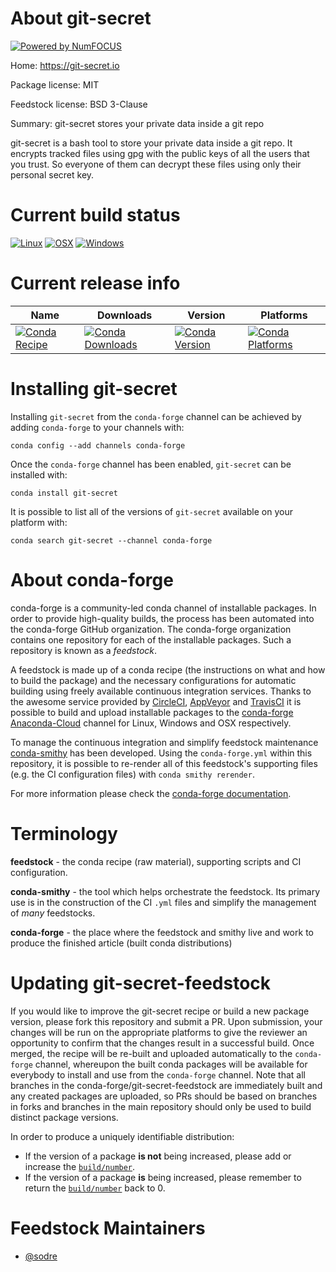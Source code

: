 About git-secret
================

[![Powered by NumFOCUS](https://img.shields.io/badge/powered%20by-NumFOCUS-orange.svg?style=flat&colorA=E1523D&colorB=007D8A)](http://numfocus.org)

Home: https://git-secret.io

Package license: MIT

Feedstock license: BSD 3-Clause

Summary: git-secret stores your private data inside a git repo

git-secret is a bash tool to store your private data inside a git repo.
It encrypts tracked files using gpg with the public keys of all the users
that you trust. So everyone of them can decrypt these files using only
their personal secret key.


Current build status
====================

[![Linux](https://img.shields.io/circleci/project/github/conda-forge/git-secret-feedstock/master.svg?label=Linux)](https://circleci.com/gh/conda-forge/git-secret-feedstock)
[![OSX](https://img.shields.io/travis/conda-forge/git-secret-feedstock/master.svg?label=macOS)](https://travis-ci.org/conda-forge/git-secret-feedstock)
[![Windows](https://img.shields.io/appveyor/ci/conda-forge/git-secret-feedstock/master.svg?label=Windows)](https://ci.appveyor.com/project/conda-forge/git-secret-feedstock/branch/master)

Current release info
====================

| Name | Downloads | Version | Platforms |
| --- | --- | --- | --- |
| [![Conda Recipe](https://img.shields.io/badge/recipe-git--secret-green.svg)](https://anaconda.org/conda-forge/git-secret) | [![Conda Downloads](https://img.shields.io/conda/dn/conda-forge/git-secret.svg)](https://anaconda.org/conda-forge/git-secret) | [![Conda Version](https://img.shields.io/conda/vn/conda-forge/git-secret.svg)](https://anaconda.org/conda-forge/git-secret) | [![Conda Platforms](https://img.shields.io/conda/pn/conda-forge/git-secret.svg)](https://anaconda.org/conda-forge/git-secret) |

Installing git-secret
=====================

Installing `git-secret` from the `conda-forge` channel can be achieved by adding `conda-forge` to your channels with:

```
conda config --add channels conda-forge
```

Once the `conda-forge` channel has been enabled, `git-secret` can be installed with:

```
conda install git-secret
```

It is possible to list all of the versions of `git-secret` available on your platform with:

```
conda search git-secret --channel conda-forge
```


About conda-forge
=================

conda-forge is a community-led conda channel of installable packages.
In order to provide high-quality builds, the process has been automated into the
conda-forge GitHub organization. The conda-forge organization contains one repository
for each of the installable packages. Such a repository is known as a *feedstock*.

A feedstock is made up of a conda recipe (the instructions on what and how to build
the package) and the necessary configurations for automatic building using freely
available continuous integration services. Thanks to the awesome service provided by
[CircleCI](https://circleci.com/), [AppVeyor](https://www.appveyor.com/)
and [TravisCI](https://travis-ci.org/) it is possible to build and upload installable
packages to the [conda-forge](https://anaconda.org/conda-forge)
[Anaconda-Cloud](https://anaconda.org/) channel for Linux, Windows and OSX respectively.

To manage the continuous integration and simplify feedstock maintenance
[conda-smithy](https://github.com/conda-forge/conda-smithy) has been developed.
Using the ``conda-forge.yml`` within this repository, it is possible to re-render all of
this feedstock's supporting files (e.g. the CI configuration files) with ``conda smithy rerender``.

For more information please check the [conda-forge documentation](https://conda-forge.org/docs/).

Terminology
===========

**feedstock** - the conda recipe (raw material), supporting scripts and CI configuration.

**conda-smithy** - the tool which helps orchestrate the feedstock.
                   Its primary use is in the construction of the CI ``.yml`` files
                   and simplify the management of *many* feedstocks.

**conda-forge** - the place where the feedstock and smithy live and work to
                  produce the finished article (built conda distributions)


Updating git-secret-feedstock
=============================

If you would like to improve the git-secret recipe or build a new
package version, please fork this repository and submit a PR. Upon submission,
your changes will be run on the appropriate platforms to give the reviewer an
opportunity to confirm that the changes result in a successful build. Once
merged, the recipe will be re-built and uploaded automatically to the
`conda-forge` channel, whereupon the built conda packages will be available for
everybody to install and use from the `conda-forge` channel.
Note that all branches in the conda-forge/git-secret-feedstock are
immediately built and any created packages are uploaded, so PRs should be based
on branches in forks and branches in the main repository should only be used to
build distinct package versions.

In order to produce a uniquely identifiable distribution:
 * If the version of a package **is not** being increased, please add or increase
   the [``build/number``](https://conda.io/docs/user-guide/tasks/build-packages/define-metadata.html#build-number-and-string).
 * If the version of a package **is** being increased, please remember to return
   the [``build/number``](https://conda.io/docs/user-guide/tasks/build-packages/define-metadata.html#build-number-and-string)
   back to 0.

Feedstock Maintainers
=====================

* [@sodre](https://github.com/sodre/)

